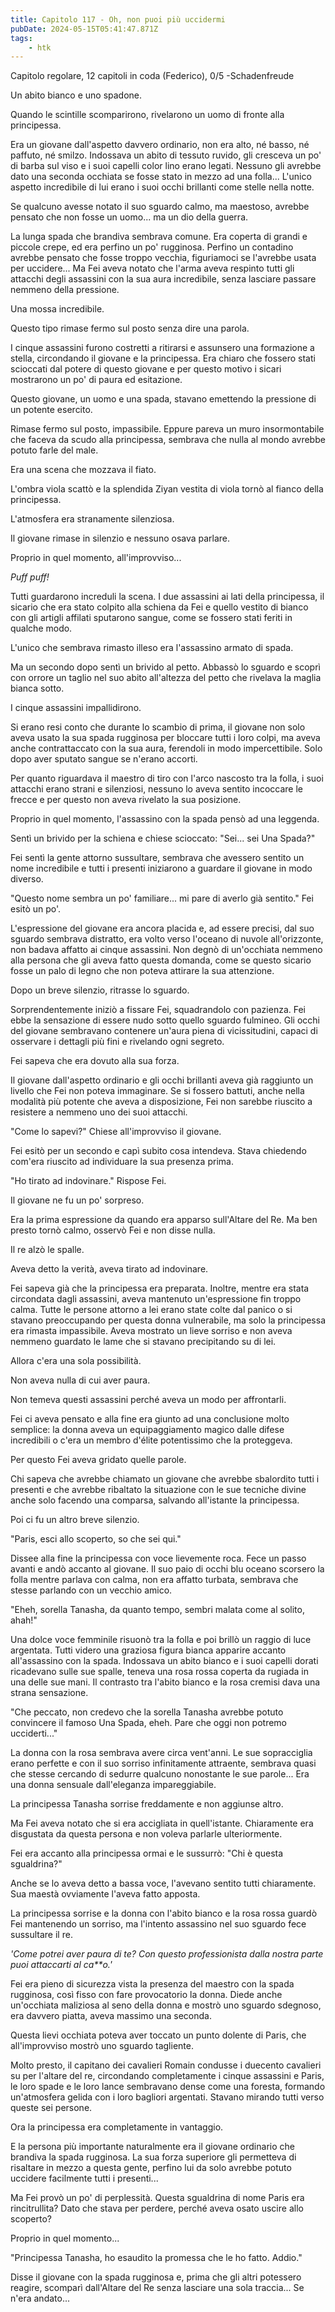 ```yaml
---
title: Capitolo 117 - Oh, non puoi più uccidermi
pubDate: 2024-05-15T05:41:47.871Z
tags:
    - htk
---
```


Capitolo regolare,
12 capitoli in coda (Federico), 0/5
-Schadenfreude

Un abito bianco e uno spadone.

Quando le scintille scomparirono, rivelarono un uomo di fronte alla principessa.

Era un giovane dall'aspetto davvero ordinario, non era alto, né basso, né paffuto, né smilzo. Indossava un abito di tessuto ruvido, gli cresceva un po' di barba sul viso e i suoi capelli color lino erano legati. Nessuno gli avrebbe dato una seconda occhiata se fosse stato in mezzo ad una folla... L'unico aspetto incredibile di lui erano i suoi occhi brillanti come stelle nella notte.

Se qualcuno avesse notato il suo sguardo calmo, ma maestoso, avrebbe pensato che non fosse un uomo... ma un dio della guerra.

La lunga spada che brandiva sembrava comune. Era coperta di grandi e piccole crepe, ed era perfino un po' rugginosa. Perfino un contadino avrebbe pensato che fosse troppo vecchia, figuriamoci se l'avrebbe usata per uccidere... Ma Fei aveva notato che l'arma aveva respinto tutti gli attacchi degli assassini con la sua aura incredibile, senza lasciare passare nemmeno della pressione.

Una mossa incredibile.

Questo tipo rimase fermo sul posto senza dire una parola.

I cinque assassini furono costretti a ritirarsi e assunsero una formazione a stella, circondando il giovane e la principessa. Era chiaro che fossero stati scioccati dal potere di questo giovane e per questo motivo i sicari mostrarono un po' di paura ed esitazione.

Questo giovane, un uomo e una spada, stavano emettendo la pressione di un potente esercito.

Rimase fermo sul posto, impassibile. Eppure pareva un muro insormontabile che faceva da scudo alla principessa, sembrava che nulla al mondo avrebbe potuto farle del male.

Era una scena che mozzava il fiato.

L'ombra viola scattò e la splendida Ziyan vestita di viola tornò al fianco della principessa.

L'atmosfera era stranamente silenziosa.

Il giovane rimase in silenzio e nessuno osava parlare.

Proprio in quel momento, all'improvviso...

<em>Puff puff!</em>

Tutti guardarono increduli la scena. I due assassini ai lati della principessa, il sicario che era stato colpito alla schiena da Fei e quello vestito di bianco con gli artigli affilati sputarono sangue, come se fossero stati feriti in qualche modo.

L'unico che sembrava rimasto illeso era l'assassino armato di spada.

Ma un secondo dopo sentì un brivido al petto. Abbassò lo sguardo e scoprì con orrore un taglio nel suo abito all'altezza del petto che rivelava la maglia bianca sotto.

I cinque assassini impallidirono.

Si erano resi conto che durante lo scambio di prima, il giovane non solo aveva usato la sua spada rugginosa per bloccare tutti i loro colpi, ma aveva anche contrattaccato con la sua aura, ferendoli in modo impercettibile. Solo dopo aver sputato sangue se n'erano accorti.

Per quanto riguardava il maestro di tiro con l'arco nascosto tra la folla, i suoi attacchi erano strani e silenziosi, nessuno lo aveva sentito incoccare le frecce e per questo non aveva rivelato la sua posizione.

Proprio in quel momento, l'assassino con la spada pensò ad una leggenda.

Sentì un brivido per la schiena e chiese scioccato: "Sei... sei Una Spada?"

Fei sentì la gente attorno sussultare, sembrava che avessero sentito un nome incredibile e tutti i presenti iniziarono a guardare il giovane in modo diverso.

"Questo nome sembra un po' familiare... mi pare di averlo già sentito." Fei esitò un po'.

L'espressione del giovane era ancora placida e, ad essere precisi, dal suo sguardo sembrava distratto, era volto verso l'oceano di nuvole all'orizzonte, non badava affatto ai cinque assassini. Non degnò di un'occhiata nemmeno alla persona che gli aveva fatto questa domanda, come se questo sicario fosse un palo di legno che non poteva attirare la sua attenzione.

Dopo un breve silenzio, ritrasse lo sguardo.

Sorprendentemente iniziò a fissare Fei, squadrandolo con pazienza. Fei ebbe la sensazione di essere nudo sotto quello sguardo fulmineo. Gli occhi del giovane sembravano contenere un'aura piena di vicissitudini, capaci di osservare i dettagli più fini e rivelando ogni segreto.

Fei sapeva che era dovuto alla sua forza.

Il giovane dall'aspetto ordinario e gli occhi brillanti aveva già raggiunto un livello che Fei non poteva immaginare. Se si fossero battuti, anche nella modalità più potente che aveva a disposizione, Fei non sarebbe riuscito a resistere a nemmeno uno dei suoi attacchi.

"Come lo sapevi?" Chiese all'improvviso il giovane.

Fei esitò per un secondo e capì subito cosa intendeva. Stava chiedendo com'era riuscito ad individuare la sua presenza prima.

"Ho tirato ad indovinare." Rispose Fei.

Il giovane ne fu un po' sorpreso.

Era la prima espressione da quando era apparso sull'Altare del Re. Ma ben presto tornò calmo, osservò Fei e non disse nulla.

Il re alzò le spalle.

Aveva detto la verità, aveva tirato ad indovinare.

Fei sapeva già che la principessa era preparata. Inoltre, mentre era stata circondata dagli assassini, aveva mantenuto un'espressione fin troppo calma. Tutte le persone attorno a lei erano state colte dal panico o si stavano preoccupando per questa donna vulnerabile, ma solo la principessa era rimasta impassibile. Aveva mostrato un lieve sorriso e non aveva nemmeno guardato le lame che si stavano precipitando su di lei.

Allora c'era una sola possibilità.

Non aveva nulla di cui aver paura.

Non temeva questi assassini perché aveva un modo per affrontarli.

Fei ci aveva pensato e alla fine era giunto ad una conclusione molto semplice: la donna aveva un equipaggiamento magico dalle difese incredibili o c'era un membro d'élite potentissimo che la proteggeva.

Per questo Fei aveva gridato quelle parole.

Chi sapeva che avrebbe chiamato un giovane che avrebbe sbalordito tutti i presenti e che avrebbe ribaltato la situazione con le sue tecniche divine anche solo facendo una comparsa, salvando all'istante la principessa.

Poi ci fu un altro breve silenzio.

"Paris, esci allo scoperto, so che sei qui."

Dissee alla fine la principessa con voce lievemente roca. Fece un passo avanti e andò accanto al giovane. Il suo paio di occhi blu oceano scorsero la folla mentre parlava con calma, non era affatto turbata, sembrava che stesse parlando con un vecchio amico.

"Eheh, sorella Tanasha, da quanto tempo, sembri malata come al solito, ahah!"

Una dolce voce femminile risuonò tra la folla e poi brillò un raggio di luce argentata. Tutti videro una graziosa figura bianca apparire accanto all'assassino con la spada. Indossava un abito bianco e i suoi capelli dorati ricadevano sulle sue spalle, teneva una rosa rossa coperta da rugiada in una delle sue mani. Il contrasto tra l'abito bianco e la rosa cremisi dava una strana sensazione.

"Che peccato, non credevo che la sorella Tanasha avrebbe potuto convincere il famoso Una Spada, eheh. Pare che oggi non potremo ucciderti..."

La donna con la rosa sembrava avere circa vent'anni. Le sue sopracciglia erano perfette e con il suo sorriso infinitamente attraente, sembrava quasi che stesse cercando di sedurre qualcuno nonostante le sue parole... Era una donna sensuale dall'eleganza impareggiabile.

La principessa Tanasha sorrise freddamente e non aggiunse altro.

Ma Fei aveva notato che si era accigliata in quell'istante. Chiaramente era disgustata da questa persona e non voleva parlarle ulteriormente.

Fei era accanto alla principessa ormai e le sussurrò: "Chi è questa sgualdrina?"

Anche se lo aveva detto a bassa voce, l'avevano sentito tutti chiaramente. Sua maestà ovviamente l'aveva fatto apposta.

La principessa sorrise e la donna con l'abito bianco e la rosa rossa guardò Fei mantenendo un sorriso, ma l'intento assassino nel suo sguardo fece sussultare il re.

<em>'Come potrei aver paura di te? Con questo professionista dalla nostra parte puoi attaccarti al ca**o.'</em>

Fei era pieno di sicurezza vista la presenza del maestro con la spada rugginosa, così fisso con fare provocatorio la donna. Diede anche un'occhiata maliziosa al seno della donna e mostrò uno sguardo sdegnoso, era davvero piatta, aveva massimo una seconda.

Questa lievi occhiata poteva aver toccato un punto dolente di Paris, che all'improvviso mostrò uno sguardo tagliente.

Molto presto, il capitano dei cavalieri Romain condusse i duecento cavalieri su per l'altare del re, circondando completamente i cinque assassini e Paris, le loro spade e le loro lance sembravano dense come una foresta, formando un'atmosfera gelida con i loro bagliori argentati. Stavano mirando tutti verso queste sei persone.

Ora la principessa era completamente in vantaggio.

E la persona più importante naturalmente era il giovane ordinario che brandiva la spada rugginosa. La sua forza superiore gli permetteva di risaltare in mezzo a questa gente, perfino lui da solo avrebbe potuto uccidere facilmente tutti i presenti...

Ma Fei provò un po' di perplessità. Questa sgualdrina di nome Paris era rincitrullita? Dato che stava per perdere, perché aveva osato uscire allo scoperto?

Proprio in quel momento...

"Principessa Tanasha, ho esaudito la promessa che le ho fatto. Addio."

Disse il giovane con la spada rugginosa e, prima che gli altri potessero reagire, scomparì dall'Altare del Re senza lasciare una sola traccia... Se n'era andato...



